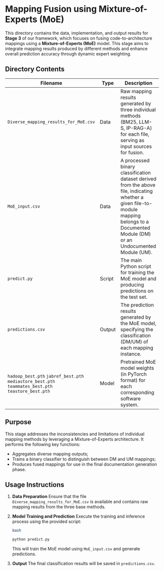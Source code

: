 # Mapping Fusion using Mixture-of-Experts (MoE)

This directory contains the data, implementation, and output results for **Stage 3** of our framework, which focuses on fusing code-to-architecture mappings using a **Mixture-of-Experts (MoE)** model. This stage aims to integrate mapping results produced by different methods and enhance overall prediction accuracy through dynamic expert weighting.

## Directory Contents

| Filename                                                     | Type   | Description                                                  |
| ------------------------------------------------------------ | ------ | ------------------------------------------------------------ |
| `Diverse_mapping_results_for_MoE.csv`                        | Data   | Raw mapping results generated by three individual methods (BM25, LLM-S, IP-RAG-A) for each file, serving as input sources for fusion. |
| `MoE_input.csv`                                              | Data   | A processed binary classification dataset derived from the above file, indicating whether a given file-to-module mapping belongs to a Documented Module (DM) or an Undocumented Module (UM). |
| `predict.py`                                                 | Script | The main Python script for training the MoE model and producing predictions on the test set. |
| `predictions.csv`                                            | Output | The prediction results generated by the MoE model, specifying the classification (DM/UM) of each mapping instance. |
| `hadoop_best.pth` `jabref_best.pth` `mediastore_best.pth` `teammates_best.pth` `teastore_best.pth` | Model  | Pretrained MoE model weights (in PyTorch format) for each corresponding software system. |



## Purpose

This stage addresses the inconsistencies and limitations of individual mapping methods by leveraging a Mixture-of-Experts architecture. It performs the following key functions:

- Aggregates diverse mapping outputs;
- Trains a binary classifier to distinguish between DM and UM mappings;
- Produces fused mappings for use in the final documentation generation phase.

## Usage Instructions

1. **Data Preparation**
    Ensure that the file `Diverse_mapping_results_for_MoE.csv` is available and contains raw mapping results from the three base methods.

2. **Model Training and Prediction**
    Execute the training and inference process using the provided script:

   ```bash
   bash
   
   python predict.py
   ```

   This will train the MoE model using `MoE_input.csv` and generate predictions.

3. **Output**
    The final classification results will be saved in `predictions.csv`.